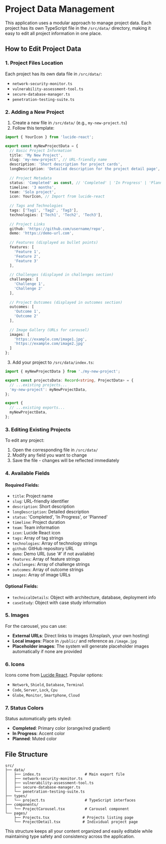 # Project Data Management

This application uses a modular approach to manage project data. Each project has its own TypeScript file in the `/src/data/` directory, making it easy to edit all project information in one place.

## How to Edit Project Data

### 1. Project Files Location
Each project has its own data file in `/src/data/`:
- `network-security-monitor.ts`
- `vulnerability-assessment-tool.ts`
- `secure-database-manager.ts`
- `penetration-testing-suite.ts`

### 2. Adding a New Project

1. Create a new file in `/src/data/` (e.g., `my-new-project.ts`)
2. Follow this template:

```typescript
import { YourIcon } from 'lucide-react';

export const myNewProjectData = {
  // Basic Project Information
  title: 'My New Project',
  slug: 'my-new-project', // URL-friendly name
  description: 'Short description for project cards',
  longDescription: 'Detailed description for the project detail page',
  
  // Project Metadata
  status: 'Completed' as const, // 'Completed' | 'In Progress' | 'Planned'
  timeline: '3 months',
  team: 'Solo project',
  icon: YourIcon, // Import from lucide-react
  
  // Tags and Technologies
  tags: ['Tag1', 'Tag2', 'Tag3'],
  technologies: ['Tech1', 'Tech2', 'Tech3'],
  
  // Project Links
  github: 'https://github.com/username/repo',
  demo: 'https://demo-url.com',
  
  // Features (displayed as bullet points)
  features: [
    'Feature 1',
    'Feature 2',
    'Feature 3'
  ],
  
  // Challenges (displayed in challenges section)
  challenges: [
    'Challenge 1',
    'Challenge 2'
  ],
  
  // Project Outcomes (displayed in outcomes section)
  outcomes: [
    'Outcome 1',
    'Outcome 2'
  ],
  
  // Image Gallery (URLs for carousel)
  images: [
    'https://example.com/image1.jpg',
    'https://example.com/image2.jpg'
  ]
};
```

3. Add your project to `/src/data/index.ts`:

```typescript
import { myNewProjectData } from './my-new-project';

export const projectsData: Record<string, ProjectData> = {
  // ...existing projects...
  'my-new-project': myNewProjectData,
};

export {
  // ...existing exports...
  myNewProjectData,
};
```

### 3. Editing Existing Projects

To edit any project:
1. Open the corresponding file in `/src/data/`
2. Modify any field you want to change
3. Save the file - changes will be reflected immediately

### 4. Available Fields

#### Required Fields:
- `title`: Project name
- `slug`: URL-friendly identifier
- `description`: Short description
- `longDescription`: Detailed description
- `status`: 'Completed', 'In Progress', or 'Planned'
- `timeline`: Project duration
- `team`: Team information
- `icon`: Lucide React icon
- `tags`: Array of tag strings
- `technologies`: Array of technology strings
- `github`: GitHub repository URL
- `demo`: Demo URL (use '#' if not available)
- `features`: Array of feature strings
- `challenges`: Array of challenge strings
- `outcomes`: Array of outcome strings
- `images`: Array of image URLs

#### Optional Fields:
- `technicalDetails`: Object with architecture, database, deployment info
- `caseStudy`: Object with case study information

### 5. Images

For the carousel, you can use:
- **External URLs**: Direct links to images (Unsplash, your own hosting)
- **Local images**: Place in `/public/` and reference as `/image.jpg`
- **Placeholder images**: The system will generate placeholder images automatically if none are provided

### 6. Icons

Icons come from [Lucide React](https://lucide.dev/icons). Popular options:
- `Network`, `Shield`, `Database`, `Terminal`
- `Code`, `Server`, `Lock`, `Cpu`
- `Globe`, `Monitor`, `Smartphone`, `Cloud`

### 7. Status Colors

Status automatically gets styled:
- **Completed**: Primary color (orange/red gradient)
- **In Progress**: Accent color
- **Planned**: Muted color

## File Structure

```
src/
├── data/
│   ├── index.ts                    # Main export file
│   ├── network-security-monitor.ts
│   ├── vulnerability-assessment-tool.ts
│   ├── secure-database-manager.ts
│   └── penetration-testing-suite.ts
├── types/
│   └── project.ts                  # TypeScript interfaces
├── components/
│   └── ProjectCarousel.tsx         # Carousel component
└── pages/
    ├── Projects.tsx               # Projects listing page
    └── ProjectDetail.tsx          # Individual project page
```

This structure keeps all your content organized and easily editable while maintaining type safety and consistency across the application.
